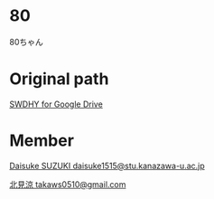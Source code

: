 # 80
80ちゃん

# Original path
<a href="https://drive.google.com/drive/u/0/folders/19vBwXucsIokRlx7sUrJF8FMKlW8F601F">
  SWDHY for Google Drive
</a>

# Member
<a href="
daisuke1515@stu.kanazawa-u.ac.jp">
  Daisuke SUZUKI 
daisuke1515@stu.kanazawa-u.ac.jp
</a>

<a href="
daisuke1515@stu.kanazawa-u.ac.jp">
  北見涼
takaws0510@gmail.com
</a>
